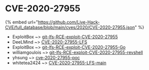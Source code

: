 # CVE-2020-27955
{% embed url="https://github.com/Live-Hack-CVE/full_database/blob/main/cves/2020/CVE-2020-27955.json" %}

* ExploitBox ~> [git-lfs-RCE-exploit-CVE-2020-27955](https://www.alice-snow.ru/2020/database/cve-2020-27955/git-lfs-rce-exploit-cve-2020-27955-exploitbox)
* DeeLMind ~> [CVE-2020-27955-LFS](https://www.alice-snow.ru/2020/database/cve-2020-27955/cve-2020-27955-lfs-deelmind)
* ExploitBox ~> [git-lfs-RCE-exploit-CVE-2020-27955-Go](https://www.alice-snow.ru/2020/database/cve-2020-27955/git-lfs-rce-exploit-cve-2020-27955-go-exploitbox)
* williamgoulois ~> [git-lfs-RCE-exploit-CVE-2020-27955-revshell](https://www.alice-snow.ru/2020/database/cve-2020-27955/git-lfs-rce-exploit-cve-2020-27955-revshell-williamgoulois)
* yhsung ~> [cve-2020-27955-poc](https://www.alice-snow.ru/2020/database/cve-2020-27955/cve-2020-27955-poc-yhsung)
* whitetea2424 ~> [CVE-2020-27955-LFS-main](https://www.alice-snow.ru/2020/database/cve-2020-27955/cve-2020-27955-lfs-main-whitetea2424)